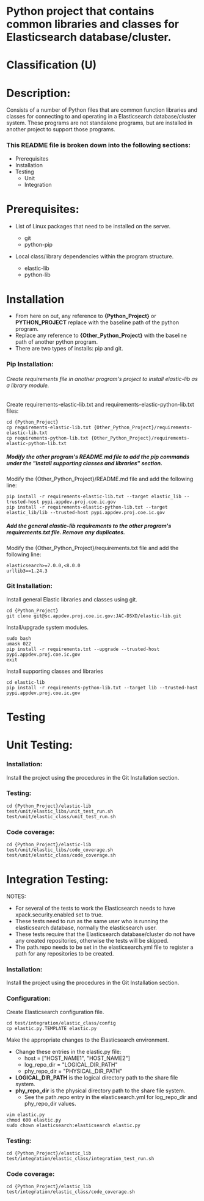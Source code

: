 # Python project that contains common libraries and classes for Elasticsearch database/cluster.
# Classification (U)

# Description:
  Consists of a number of Python files that are common function libraries and classes for connecting to and operating in a Elasticsearch database/cluster system.  These programs are not standalone programs, but are installed in another project to support those programs.


### This README file is broken down into the following sections:
  *  Prerequisites
  *  Installation
  *  Testing
     - Unit
     - Integration


# Prerequisites:
  * List of Linux packages that need to be installed on the server.
    - git
    - python-pip

  * Local class/library dependencies within the program structure.
    - elastic-lib
    - python-lib


# Installation
  * From here on out, any reference to **{Python_Project}** or **PYTHON_PROJECT** replace with the baseline path of the python program.
  * Replace any reference to **{Other_Python_Project}** with the baseline path of another python program.
  * There are two types of installs: pip and git.

### Pip Installation:

###### Create requirements file in another program's project to install elastic-lib as a library module.

Create requirements-elastic-lib.txt and requirements-elastic-python-lib.txt files:

```
cd {Python_Project}
cp requirements-elastic-lib.txt {Other_Python_Project}/requirements-elastic-lib.txt
cp requirements-python-lib.txt {Other_Python_Project}/requirements-elastic-python-lib.txt
```

##### Modify the other program's README.md file to add the pip commands under the "Install supporting classes and libraries" section.

Modify the {Other_Python_Project}/README.md file and add the following line:

```
pip install -r requirements-elastic-lib.txt --target elastic_lib --trusted-host pypi.appdev.proj.coe.ic.gov
pip install -r requirements-elastic-python-lib.txt --target elastic_lib/lib --trusted-host pypi.appdev.proj.coe.ic.gov
```

##### Add the general elastic-lib requirements to the other program's requirements.txt file.  Remove any duplicates.

Modify the {Other_Python_Project}/requirements.txt file and add the following line:

```
elasticsearch>=7.0.0,<8.0.0
urllib3==1.24.3
```

### Git Installation:

Install general Elastic libraries and classes using git.

```
cd {Python_Project}
git clone git@sc.appdev.proj.coe.ic.gov:JAC-DSXD/elastic-lib.git
```

Install/upgrade system modules.

```
sudo bash
umask 022
pip install -r requirements.txt --upgrade --trusted-host pypi.appdev.proj.coe.ic.gov
exit
```

Install supporting classes and libraries

```
cd elastic-lib
pip install -r requirements-python-lib.txt --target lib --trusted-host pypi.appdev.proj.coe.ic.gov
```


# Testing

# Unit Testing:

### Installation:

Install the project using the procedures in the Git Installation section.

### Testing:

```
cd {Python_Project}/elastic-lib
test/unit/elastic_libs/unit_test_run.sh
test/unit/elastic_class/unit_test_run.sh
```

### Code coverage:

```
cd {Python_Project}/elastic-lib
test/unit/elastic_libs/code_coverage.sh
test/unit/elastic_class/code_coverage.sh
```


# Integration Testing:

NOTES:
  * For several of the tests to work the Elasticsearch needs to have xpack.security.enabled set to true.
  * These tests need to run as the same user who is running the elasticsearch database, normally the elasticsearch user.
  * These tests require that the Elasticsearch database/cluster do not have any created repositories, otherwise the tests will be skipped.  
  * The path.repo needs to be set in the elasticsearch.yml file to register a path for any repositories to be created.

### Installation:

Install the project using the procedures in the Git Installation section.

### Configuration:

Create Elasticsearch configuration file.

```
cd test/integration/elastic_class/config
cp elastic.py.TEMPLATE elastic.py
```

Make the appropriate changes to the Elasticsearch environment.
  * Change these entries in the elastic.py file:
    - host = ["HOST_NAME1", "HOST_NAME2"]
    - log_repo_dir = "LOGICAL_DIR_PATH"
    - phy_repo_dir = "PHYSICAL_DIR_PATH"
  * **LOGICAL_DIR_PATH** is the logical directory path to the share file system.
  * **phy_repo_dir** is the physical directory path to the share file system.
    - See the path.repo entry in the elasticsearch.yml for log_repo_dir and phy_repo_dir values.

```
vim elastic.py
chmod 600 elastic.py
sudo chown elasticsearch:elasticsearch elastic.py
```

### Testing:

```
cd {Python_Project}/elastic_lib
test/integration/elastic_class/integration_test_run.sh
```

### Code coverage:

```
cd {Python_Project}/elastic_lib
test/integration/elastic_class/code_coverage.sh
```

